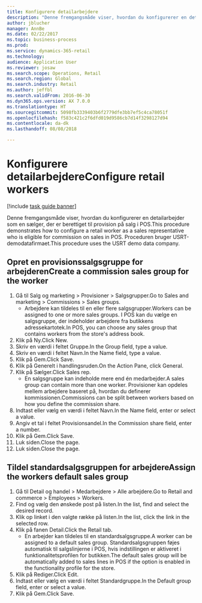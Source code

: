 ```yaml
--- 
title: Konfigurere detailarbejdere
description: "Denne fremgangsmåde viser, hvordan du konfigurerer en detailarbejder som en sælger, der er berettiget til provision på salg i POS."
author: jblucher
manager: AnnBe
ms.date: 02/22/2017
ms.topic: business-process
ms.prod: 
ms.service: dynamics-365-retail
ms.technology: 
audience: Application User
ms.reviewer: josaw
ms.search.scope: Operations, Retail
ms.search.region: Global
ms.search.industry: Retail
ms.author: jeffbl
ms.search.validFrom: 2016-06-30
ms.dyn365.ops.version: AX 7.0.0
ms.translationtype: HT
ms.sourcegitcommit: 5098fb3339403b6f2779dfe3bb7ef5c4ca78051f
ms.openlocfilehash: f583c421c2f6dfd019d9586cb7d14f3298127d94
ms.contentlocale: da-dk
ms.lasthandoff: 08/08/2018

---
```

# <a name="configure-retail-workers"></a><span data-ttu-id="9126b-103">Konfigurere detailarbejdere</span><span class="sxs-lookup"><span data-stu-id="9126b-103">Configure retail workers</span></span>

[!include [task guide banner](../includes/task-guide-banner.md)]

<span data-ttu-id="9126b-104">Denne fremgangsmåde viser, hvordan du konfigurerer en detailarbejder som en sælger, der er berettiget til provision på salg i POS.</span><span class="sxs-lookup"><span data-stu-id="9126b-104">This procedure demonstrates how to configure a retail worker as a sales representative who is eligible for commission on sales in POS.</span></span> <span data-ttu-id="9126b-105">Proceduren bruger USRT-demodatafirmaet.</span><span class="sxs-lookup"><span data-stu-id="9126b-105">This procedure uses the USRT demo data company.</span></span>


## <a name="create-a-commission-sales-group-for-the-worker"></a><span data-ttu-id="9126b-106">Opret en provisionssalgsgruppe for arbejderen</span><span class="sxs-lookup"><span data-stu-id="9126b-106">Create a commission sales group for the worker</span></span>
1. <span data-ttu-id="9126b-107">Gå til Salg og marketing > Provisioner > Salgsgrupper.</span><span class="sxs-lookup"><span data-stu-id="9126b-107">Go to Sales and marketing > Commissions > Sales groups.</span></span>
    * <span data-ttu-id="9126b-108">Arbejdere kan tildeles til en eller flere salgsgrupper.</span><span class="sxs-lookup"><span data-stu-id="9126b-108">Workers can be assigned to one or more sales groups.</span></span> <span data-ttu-id="9126b-109">I POS kan du vælge en salgsgruppe, der indeholder arbejdere fra butikkens adressekartotek.</span><span class="sxs-lookup"><span data-stu-id="9126b-109">In POS, you can choose any sales group that contains workers from the store's address book.</span></span>  
2. <span data-ttu-id="9126b-110">Klik på Ny.</span><span class="sxs-lookup"><span data-stu-id="9126b-110">Click New.</span></span>
3. <span data-ttu-id="9126b-111">Skriv en værdi i feltet Gruppe.</span><span class="sxs-lookup"><span data-stu-id="9126b-111">In the Group field, type a value.</span></span>
4. <span data-ttu-id="9126b-112">Skriv en værdi i feltet Navn.</span><span class="sxs-lookup"><span data-stu-id="9126b-112">In the Name field, type a value.</span></span>
5. <span data-ttu-id="9126b-113">Klik på Gem.</span><span class="sxs-lookup"><span data-stu-id="9126b-113">Click Save.</span></span>
6. <span data-ttu-id="9126b-114">Klik på Generelt i handlingsruden.</span><span class="sxs-lookup"><span data-stu-id="9126b-114">On the Action Pane, click General.</span></span>
7. <span data-ttu-id="9126b-115">Klik på Sælger.</span><span class="sxs-lookup"><span data-stu-id="9126b-115">Click Sales rep.</span></span>
    * <span data-ttu-id="9126b-116">En salgsgruppe kan indeholde mere end én medarbejder.</span><span class="sxs-lookup"><span data-stu-id="9126b-116">A sales group can contain more than one worker.</span></span> <span data-ttu-id="9126b-117">Provisioner kan opdeles mellem arbejdere baseret på, hvordan du definerer kommissionen.</span><span class="sxs-lookup"><span data-stu-id="9126b-117">Commissions can be split between workers based on how you define the commission share.</span></span>  
8. <span data-ttu-id="9126b-118">Indtast eller vælg en værdi i feltet Navn.</span><span class="sxs-lookup"><span data-stu-id="9126b-118">In the Name field, enter or select a value.</span></span>
9. <span data-ttu-id="9126b-119">Angiv et tal i feltet Provisionsandel.</span><span class="sxs-lookup"><span data-stu-id="9126b-119">In the Commission share field, enter a number.</span></span>
10. <span data-ttu-id="9126b-120">Klik på Gem.</span><span class="sxs-lookup"><span data-stu-id="9126b-120">Click Save.</span></span>
11. <span data-ttu-id="9126b-121">Luk siden.</span><span class="sxs-lookup"><span data-stu-id="9126b-121">Close the page.</span></span>
12. <span data-ttu-id="9126b-122">Luk siden.</span><span class="sxs-lookup"><span data-stu-id="9126b-122">Close the page.</span></span>

## <a name="assign-the-workers-default-sales-group"></a><span data-ttu-id="9126b-123">Tildel standardsalgsgruppen for arbejdere</span><span class="sxs-lookup"><span data-stu-id="9126b-123">Assign the workers default sales group</span></span>
1. <span data-ttu-id="9126b-124">Gå til Detail og handel > Medarbejdere > Alle arbejdere.</span><span class="sxs-lookup"><span data-stu-id="9126b-124">Go to Retail and commerce > Employees > Workers.</span></span>
2. <span data-ttu-id="9126b-125">Find og vælg den ønskede post på listen.</span><span class="sxs-lookup"><span data-stu-id="9126b-125">In the list, find and select the desired record.</span></span>
3. <span data-ttu-id="9126b-126">Klik op linket i den valgte række på listen.</span><span class="sxs-lookup"><span data-stu-id="9126b-126">In the list, click the link in the selected row.</span></span>
4. <span data-ttu-id="9126b-127">Klik på fanen Detail.</span><span class="sxs-lookup"><span data-stu-id="9126b-127">Click the Retail tab.</span></span>
    * <span data-ttu-id="9126b-128">En arbejder kan tildeles til en standardsalgsgruppe.</span><span class="sxs-lookup"><span data-stu-id="9126b-128">A worker can be assigned to a default sales group.</span></span> <span data-ttu-id="9126b-129">Standardsalgsgruppen føjes automatisk til salgslinjerne i POS, hvis indstillingen er aktiveret i funktionalitetsprofilen for butikken.</span><span class="sxs-lookup"><span data-stu-id="9126b-129">The default sales group will be automatically added to sales lines in POS if the option is enabled in the functionality profile for the store.</span></span>  
5. <span data-ttu-id="9126b-130">Klik på Rediger.</span><span class="sxs-lookup"><span data-stu-id="9126b-130">Click Edit.</span></span>
6. <span data-ttu-id="9126b-131">Indtast eller vælg en værdi i feltet Standardgruppe.</span><span class="sxs-lookup"><span data-stu-id="9126b-131">In the Default group field, enter or select a value.</span></span>
7. <span data-ttu-id="9126b-132">Klik på Gem.</span><span class="sxs-lookup"><span data-stu-id="9126b-132">Click Save.</span></span>


